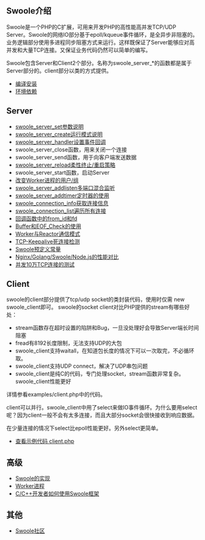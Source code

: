 Swoole介绍
-----
Swoole是一个PHP的C扩展，可用来开发PHP的高性能高并发TCP/UDP Server。Swoole的网络IO部分基于epoll/kqueue事件循环，是全异步非阻塞的。 业务逻辑部分使用多进程同步阻塞方式来运行。这样既保证了Server能够应对高并发和大量TCP连接。又保证业务代码仍然可以简单的编写。

Swoole包含Server和Client2个部分。名称为swoole_server_*的函数都是属于Server部分的。client部分以类的方式提供。  

* [编译安装](install.md)
* [环境依赖](dependency.md)

Server
-----
* [swoole_server_set参数说明](setting.md)
* [swoole_server_create运行模式说明](factory_mode.md)
* [swoole_server_handler设置事件回调](event_handler.md)
* swoole_server_close函数，用来关闭一个连接
* swoole_server_send函数，用于向客户端发送数据
* [swoole_server_reload柔性终止/重启策略](reload.md)
* swoole_server_start函数，启动Server
* [改变Worker进程的用户/组](user.md)
* [swoole_server_addlisten多端口混合监听](addlisten.md)
* [swoole_server_addtimer定时器的使用](timer.md)
* [swoole_connection_info获取连接信息](connection_info.md)
* [swoole_connection_list遍历所有连接](connection_list.md)
* [回调函数中的from_id和fd](fd.md)
* [Buffer和EOF_Check的使用](buffer.md) 
* [Worker与Reactor通信模式](dispatch_mod.md)
* [TCP-Keepalive死连接检测](tcp_keepalive.md)
* [Swoole预定义常量](define.md)
* [Nginx/Golang/Swoole/Node.js的性能对比](bench.md) 
* [并发10万TCP连接的测试](c100k.md)

Client
-----
swoole的client部分提供了tcp/udp socket的类封装代码，使用时仅需 new swoole_client即可。
swoole的socket client对比PHP提供的stream有哪些好处：

* stream函数存在超时设置的陷阱和Bug，一旦没处理好会导致Server端长时间阻塞
* fread有8192长度限制，无法支持UDP的大包
* swoole_client支持waitall，在知道包长度的情况下可以一次取完，不必循环取。
* swoole_client支持UDP connect，解决了UDP串包问题
* swoole_client是纯C的代码，专门处理socket，stream函数非常复杂。swoole_client性能更好

详情参看examples/client.php中的代码。

client可以并行。swoole_client中用了select来做IO事件循环。为什么要用select呢？因为client一般不会有太多连接，而且大部分socket会很快接收到响应数据。  

在少量连接的情况下select比epoll性能更好。另外select更简单。

* [查看示例代码 client.php](https://github.com/matyhtf/swoole/blob/master/examples/client.php)

高级
-----
* [Swoole的实现](swoole.md)
* [Worker进程](worker.md)
* [C/C++开发者如何使用Swoole框架](use_c.md)

其他
-----
* [Swoole社区](community.md)
